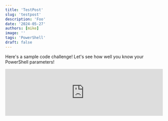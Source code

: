 ```yaml
---
title: 'TestPost'
slug: 'testpost'
description: 'Foo'
date: '2024-05-27'
authors: [mike]
image: ''
tags: 'PowerShell'
draft: false
---
```



Here's a sample code challenge! Let's see how well you know your PowerShell parameters!


<script src="https://meiro-prod.fra1.digitaloceanspaces.com/iframeResizer.min.js"></script>
<iframe id="meiro_8081374" src="https://go.meiro.cc/8081374" width="100%" frameborder="0"></iframe>
<script>
  iFrameResize({
    checkOrigin: false,
    heightCalculationMethod: 'grow',
  }, '#meiro_8081374');
</script>



